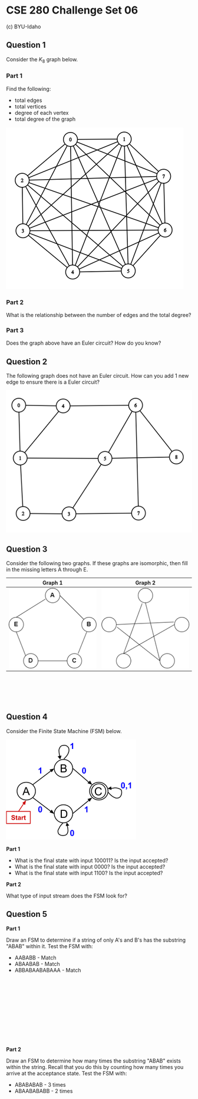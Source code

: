 # CSE 280 Challenge Set 06

(c) BYU-Idaho

## Question 1

Consider the $K_8$ graph below.  

### Part 1

Find the following: 

* total edges
* total vertices
* degree of each vertex
* total degree of the graph

![](group6_graph1.png)

### Part 2

What is the relationship between the number of edges and the total degree?

### Part 3

Does the graph above have an Euler circuit?  How do you know?

## Question 2

The following graph does not have an Euler circuit.  How can you add 1 new edge to ensure there is a Euler circuit?

![](group6_graph2.png)

## Question 3

Consider the following two graphs.  If these graphs are isomorphic, then fill in the missing letters A through E.

|Graph 1|Graph 2
|:-:|:-:|
|![](group06_graph3.drawio.png)|![](group06_graph4.drawio.png)|

<br /><br /><br /><br />

## Question 4

Consider the Finite State Machine (FSM) below.

![](group6_graph5.png)


**Part 1**

* What is the final state with input 100011?  Is the input accepted?
* What is the final state with input 0000? Is the input accepted?
* What is the final state with input 1100? Is the input accepted?

**Part 2**

What type of input stream does the FSM look for?

## Question 5

**Part 1**

Draw an FSM to determine if a string of only A's and B's has the substring "ABAB" within it.  Test the FSM with:

* AABABB - Match
* ABAABAB - Match
* ABBABAABABAAA - Match

<br /><br /><br /><br /><br /><br /><br /><br /><br /><br />

**Part 2**

Draw an FSM to determine how many times the substring "ABAB" exists within the string.  Recall that you do this by counting how many times you arrive at the acceptance state.  Test the FSM with:

* ABABABAB - 3 times
* ABAABABABB - 2 times


